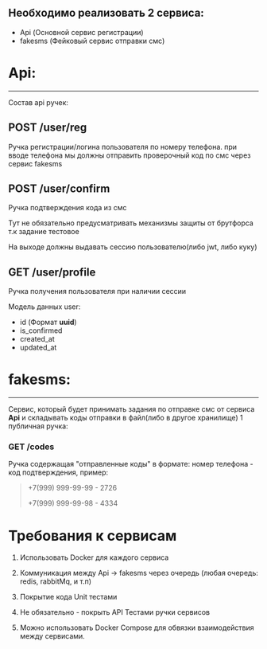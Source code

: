 Необходимо реализовать 2 сервиса:
--------------------------------
 - Api (Основной сервис регистрации)
 - fakesms (Фейковый сервис отправки смс)
# Api:
---
Состав api ручек:
## POST /user/reg
Ручка регистрации/логина пользователя по номеру телефона.
при вводе телефона мы должны отправить проверочный код по смс через сервис
fakesms
## POST /user/confirm
Ручка подтверждения кода из смс

Тут не обязательно предусматривать механизмы защиты от брутфорса т.к задание
тестовое

На выходе должны выдавать сессию пользователю(либо jwt, либо куку)
## GET /user/profile
Ручка получения пользователя при наличии сессии

Модель данных user:
 - id (Формат **uuid**)
 - is_confirmed
 - created_at
 - updated_at
# fakesms:
---
Сервис, который будет принимать задания по отправке смс от сервиса **Api**
и складывать коды отправки в файл(либо в другое хранилище)
1 публичная ручка:
### GET /codes
Ручка содержащая "отправленные коды" в формате:
номер телефона - код подтверждения, пример:
> +7(999) 999-99-99 - 2726
>
> +7(999) 999-99-98 - 4334
# Требования к сервисам

1. Использовать Docker для каждого сервиса

2. Коммуникация между Api -> fakesms через очередь (любая очередь: redis, rabbitMq, и
т.п)
3. Покрытие кода Unit тестами

4. Не обязательно - покрыть API Тестами ручки сервисов

5. Можно использовать Docker Compose для обвязки взаимодействия между сервисами.
